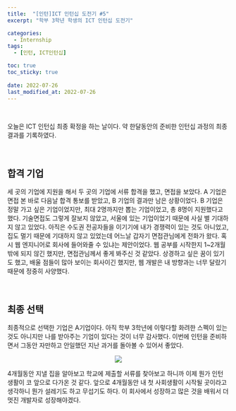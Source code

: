 ```yaml
---
title:  "[인턴]ICT 인턴십 도전기 #5"
excerpt: "학부 3학년 학생의 ICT 인턴십 도전기"

categories:
  - Internship
tags:
  - [인턴, ICT인턴십]

toc: true
toc_sticky: true
 
date: 2022-07-26
last_modified_at: 2022-07-26
---
```


<br>

오늘은 ICT 인턴십 최종 확정을 하는 날이다. 
약 한달동안의 준비한 인턴십 과정의 최종 결과를 기록하였다.

<br>

## 합격 기업
세 곳의 기업에 지원을 해서 두 곳의 기업에 서류 합격을 했고, 면접을 보았다. 
A 기업은 면접 본 바로 다음날 합격 통보를 받았고, B 기업의 결과만 남은 상황이었다. 
B 기업은 정말 가고 싶은 기업이었지만, 최대 2명까지만 뽑는 기업이었고, 총 8명이 지원했다고 했다. 
기술면접도 그렇게 잘보지 않았고, 서울에 있는 기업이었기 때문에 사실 별 기대하지 않고 있었다. 
아직은 수도권 전공자들을 이기기에 내가 경쟁력이 있는 것도 아니었고, 집도 멀기 때문에 기대하지 않고 있었는데 어느날 갑자기 면접관님에게 전화가 왔다. 
혹시 웹 엔지니어로 회사에 들어와줄 수 있냐는 제안이었다. 
웹 공부를 시작한지 1~2개월밖에 되지 않긴 했지만, 면접관님께서 좋게 봐주신 것 같았다. 
상경하고 싶은 꿈이 있기도 했고, 배울 점들이 많아 보이는 회사이긴 했지만, 웹 개발은 내 방향과는 너무 달랐기 때문에 정중히 사양했다. 

<br>

## 최종 선택
최종적으로 선택한 기업은 A기업이다. 
아직 학부 3학년에 이렇다할 화려한 스펙이 있는 것도 아니지만 나를 받아주는 기업이 있다는 것이 너무 감사했다. 
이번에 인턴을 준비하면서 그동안 자만하고 안일했던 지난 과거를 돌아볼 수 있어서 좋았다. 

<p align="center"><image src="https://user-images.githubusercontent.com/84084372/180997877-ab15a87a-0269-4131-a234-6645f4ea0058.png"></p>

4개월동안 지낼 집을 알아보고 학교에 제출할 서류를 찾아보고 하니까 이제 뭔가 인턴 생활이 코 앞으로 다가온 것 같다.
앞으로 4개월동안 내 첫 사회생활이 시작될 곳이라고 생각하니 뭔가 설레기도 하고 무섭기도 하다. 
이 회사에서 성장하고 많은 것을 배워서 더 멋진 개발자로 성장해야겠다.
